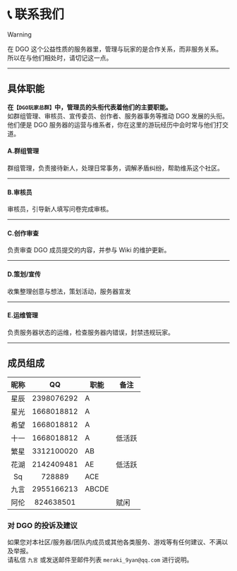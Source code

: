 <!-- other/contact -->

# 📞 联系我们

> [!WARNING]
> 在 DGO 这个公益性质的服务器里，管理与玩家的是合作关系，而非服务关系。<br/>
> 所以在与他们相处时，请切记这一点。

---

## 具体职能

**在`【DGO玩家总群】`中，管理员的头衔代表着他们的主要职能。** <br/>
如群组管理、审核员、宣传委员、创作者、服务器事务等推动 DGO 发展的头衔。<br/>
他们便是 DGO 服务器的运营与维系者，你在这里的游玩经历中会时常与他们打交道。<br/>

#### A.群组管理

群组管理，负责接待新人，处理日常事务，调解矛盾纠纷，帮助维系这个社区。

---

#### B.审核员

审核员，引导新人填写问卷完成审核。

---

#### C.创作审查

负责审查 DGO 成员提交的内容，并参与 Wiki 的维护更新。

---

#### D.策划/宣传

收集整理创意与想法，策划活动，服务器宣发

---

#### E.运维管理

负责服务器状态的运维，检查服务器内错误，封禁违规玩家。

---

## 成员组成

| 昵称 |     QQ     | 职能  | 备注   |
| :--: | :--------: | ----- | ------ |
| 星辰 | 2398076292 | A     |        |
| 星光 | 1668018812 | A     |        |
| 希望 | 1668018812 | A     |        |
| 十一 | 1668018812 | A     | 低活跃 |
| 繁星 | 3312100020 | AB    |        |
| 花湖 | 2142409481 | AE    | 低活跃 |
|  Sq  |   728889   | ACE   |        |
| 九言 | 2955166213 | ABCDE |        |
| 阿伦 | 824638501  |       | 赋闲   |

### 对 DGO 的投诉及建议

如果您对本社区/服务器/团队内成员或其他各类服务、游戏等有任何建议、不满以及举报。<br/>
请私信 `九言` 或发送邮件至邮件列表 `meraki_9yan@qq.com` 进行说明。
